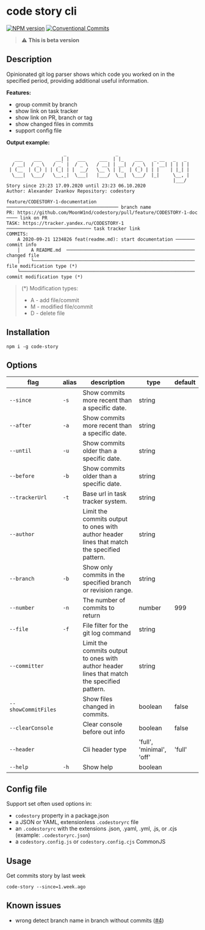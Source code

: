# code story cli
[![NPM version][npm-image]][npm-url]
[![Conventional Commits][conventional-commits-image]][conventional-commits-url]

  > ⚠️ **This is beta version**

## Description 
Opinionated git log parser shows which code you worked on in the specified period, providing additional useful information.

**Features:**
 - group commit by branch
 - show link on task tracker
 - show link on PR, branch or tag
 - show changed files in commits
 - support config file

**Output example:**
```shell
                     _                  _
   ___    ___     __| |   ___     ___  | |_    ___    _ __   _   _
  / __|  / _ \   / _` |  / _ \   / __| | __|  / _ \  | '__| | | | |
 | (__  | (_) | | (_| | |  __/   \__ \ | |_  | (_) | | |    | |_| |
  \___|  \___/   \__,_|  \___|   |___/  \__|  \___/  |_|     \__, |
                                                             |___/
Story since 23:23 17.09.2020 until 23:23 06.10.2020
Author: Alexander Ivankov Repository: codestory

feature/CODESTORY-1-documentation  ───────────────────────────────────────── branch name
PR: https://github.com/MoonW1nd/codestory/pull/feature/CODESTORY-1-doc  ──── link on PR
TASK: https://tracker.yandex.ru/CODESTORY-1  ─────────────────────────────── task tracker link
COMMITS:
    A 2020-09-21 1234826 feat(readme.md): start documentation ─────── commit info
    │    A README.md  ─────────────────────────────────────────────── changed file
    │    └─────────────────────────────────────────────────────────── file modification type (*)
    └──────────────────────────────────────────────────────────────── commit modification type (*)
```
> (*) Modification types:
>  - A - add file/commit
>  - M - modified file/commit
>  - D - delete file


## Installation

```shell
npm i -g code-story
```

## Options
| flag                | alias | description                                                                                 | type                     | default |
|---------------------|-------|---------------------------------------------------------------------------------------------|--------------------------|---------|
| `--since`           | `-s`  | Show commits more recent than a specific date.                                              | string                   |         |
| `--after`           | `-a`  | Show commits more recent than a specific date.                                              | string                   |         |
| `--until`           | `-u`  | Show commits older than a specific date.                                                    | string                   |         |
| `--before`          | `-b`  | Show commits older than a specific date.                                                    | string                   |         |
| `--trackerUrl`      | `-t`  | Base url in task tracker system.                                                            | string                   |         |
| `--author`          |       | Limit the commits output to ones with author header lines that match the specified pattern. | string                   |         |
| `--branch`          | `-b`  | Show only commits in the specified branch or revision range.                                | string                   |         |
| `--number`          | `-n`  | The number of commits to return                                                             | number                   | 999     |
| `--file`            | `-f`  | File filter for the git log command                                                         | string                   |         |
| `--committer`       |       | Limit the commits output to ones with author header lines that match the specified pattern. | string                   |         |
| `--showCommitFiles` |       | Show files changed in commits.                                                              | boolean                  | false   |
| `--clearConsole`    |       | Clear console before out info                                                               | boolean                  | false   |
| `--header`          |       | Cli header type                                                                             | 'full', 'minimal', 'off' | 'full'  |
| `--help`            | `-h`  | Show help                                                                                   | boolean                  |         |
 
## Config file

Support set often used options in:
- `codestory` property in a package.json
- a JSON or YAML, extensionless `.codestoryrc` file
- an `.codestoryrc` with the extensions .json, .yaml, .yml, .js, or .cjs (example: `.codestoryrc.json`)
- a `codestory.config.js` or `codestory.config.cjs` CommonJS 

## Usage
Get commits story by last week

```shell
code-story --since=1.week.ago
```

## Known issues
 - wrong detect branch name in branch without commits ([#4](https://github.com/MoonW1nd/codestory/issues/4))


[npm-url]: https://www.npmjs.com/package/code-story
[npm-image]: https://img.shields.io/npm/v/code-story.svg
[conventional-commits-image]: https://img.shields.io/badge/Conventional%20Commits-1.0.0-yellow.svg
[conventional-commits-url]: https://conventionalcommits.org/

